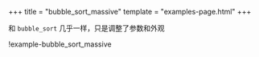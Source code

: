 +++
title = "bubble_sort_massive"
template = "examples-page.html"
+++

和 `bubble_sort` 几乎一样，只是调整了参数和外观

!example-bubble_sort_massive
